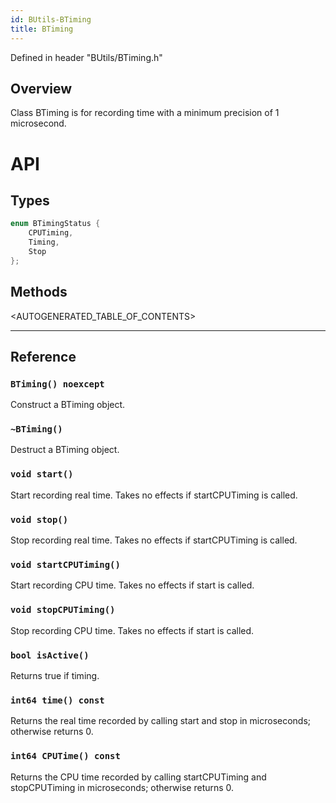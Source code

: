 ```yaml
---
id: BUtils-BTiming
title: BTiming
---
```


Defined in header "BUtils/BTiming.h"

## Overview

Class BTiming is for recording time with a minimum precision of 1 microsecond.

# API

## Types
```cpp
enum BTimingStatus {
    CPUTiming,
    Timing,
    Stop
};
```

## Methods

<AUTOGENERATED_TABLE_OF_CONTENTS>

---

## Reference

### `BTiming() noexcept`
Construct a BTiming object.

### `~BTiming()`
Destruct a BTiming object.

### `void start()`
Start recording real time. Takes no effects if startCPUTiming is called.

### `void stop()`
Stop recording real time. Takes no effects if startCPUTiming is called.

### `void startCPUTiming()`
Start recording CPU time. Takes no effects if start is called.

### `void stopCPUTiming()`
Stop recording CPU time. Takes no effects if start is called.

### `bool isActive()`
Returns true if timing.

### `int64 time() const`
Returns the real time recorded by calling start and stop in
 microseconds; otherwise returns 0.

### `int64 CPUTime() const`
Returns the CPU time recorded by calling startCPUTiming and
 stopCPUTiming in microseconds; otherwise returns 0.